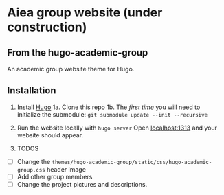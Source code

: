 # Aiea group website (under construction)

## From the hugo-academic-group

An academic group website theme for Hugo.


## Installation

 1. Install [Hugo](https://gohugo.io/)
 1a.  Clone this repo
 1b.  The *first time* you will need to initialize the submodule: `git submodule update --init --recursive`
 3. Run the website locally with `hugo server`
 Open [localhost:1313](localhost:1313) and your website should appear.


 4.  TODOS
- [ ] Change the `themes/hugo-academic-group/static/css/hugo-academic-group.css` header image
- [ ] Add other group members
- [ ] Change the project pictures and descriptions.
